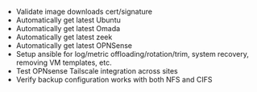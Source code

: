 
- Validate image downloads cert/signature
- Automatically get latest Ubuntu
- Automatically get latest Omada
- Automatically get latest zeek
- Automatically get latest OPNSense
- Setup ansible for log/metric offloading/rotation/trim, system recovery, removing VM templates, etc.
- Test OPNsense Tailscale integration across sites
- Verify backup configuration works with both NFS and CIFS